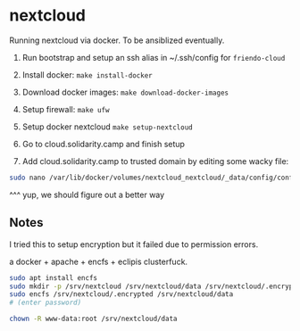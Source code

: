 # nextcloud

Running nextcloud via docker. To be ansiblized eventually.

1) Run bootstrap and setup an ssh alias in ~/.ssh/config for `friendo-cloud`

2) Install docker: `make install-docker`

3) Download docker images: `make download-docker-images`

4) Setup firewall: `make ufw`

5) Setup docker nextcloud `make setup-nextcloud`

6) Go to cloud.solidarity.camp and finish setup

7) Add cloud.solidarity.camp to trusted domain by editing some wacky file:

``` sh
sudo nano /var/lib/docker/volumes/nextcloud_nextcloud/_data/config/config.php
```

^^^ yup, we should figure out a better way


## Notes

I tried this to setup encryption but it failed due to permission errors.

a docker + apache + encfs + eclipis clusterfuck.

``` sh
sudo apt install encfs
sudo mkdir -p /srv/nextcloud /srv/nextcloud/data /srv/nextcloud/.encrypted
sudo encfs /srv/nextcloud/.encrypted /srv/nextcloud/data
# (enter password)

chown -R www-data:root /srv/nextcloud/data
```

